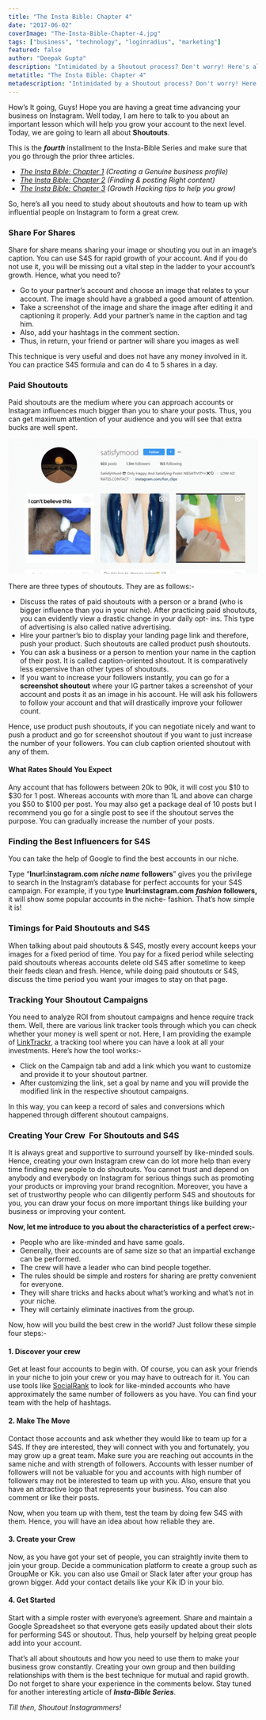 ```yaml
---
title: "The Insta Bible: Chapter 4"
date: "2017-06-02"
coverImage: "The-Insta-Bible-Chapter-4.jpg"
tags: ["business", "technology", "loginradius", "marketing"]
featured: false 
author: "Deepak Gupta"
description: "Intimidated by a Shoutout process? Don't worry! Here's all you need to know about Shoutouts and how to manage them. Read On our fourth installment on Insta Bible."
metatitle: "The Insta Bible: Chapter 4"
metadescription: "Intimidated by a Shoutout process? Don't worry! Here's all you need to know about Shoutouts and how to manage them. Read On our fourth installment on Insta Bible."
---
```

How’s It going, Guys! Hope you are having a great time advancing your business on Instagram. Well today, I am here to talk to you about an important lesson which will help you grow your account to the next level. Today, we are going to learn all about **Shoutouts**. 

This is the **_fourth_** installment to the Insta-Bible Series and make sure that you go through the prior three articles.

- _[The Insta Bible: Chapter 1](https://www.loginradius.com/blog/fuel/2017/05/the-insta-bible-chapter-1/) (Creating a Genuine business profile)_
- _[The Insta Bible: Chapter 2](https://www.loginradius.com/blog/fuel/2017/05/the-insta-bible-chapter-2/) (Finding & posting Right content)_
- _[The Insta Bible: Chapter 3](https://www.loginradius.com/blog/fuel/2017/06/the-insta-bible-chapter-3/) (Growth Hacking tips to help you grow)_

So, here’s all you need to study about shoutouts and how to team up with influential people on Instagram to form a great crew.

### **Share For Shares**

Share for share means sharing your image or shouting you out in an image’s caption. You can use S4S for rapid growth of your account. And if you do not use it, you will be missing out a vital step in the ladder to your account’s growth. Hence, what you need to?

- Go to your partner’s account and choose an image that relates to your account. The image should have a grabbed a good amount of attention.
- Take a screenshot of the image and share the image after editing it and captioning it properly. Add your partner’s name in the caption and tag him.
- Also, add your hashtags in the comment section.
- Thus, in return, your friend or partner will share you images as well

This technique is very useful and does not have any money involved in it. You can practice S4S formula and can do 4 to 5 shares in a day.

### **Paid Shoutouts**

Paid shoutouts are the medium where you can approach accounts or Instagram influences much bigger than you to share your posts. Thus, you can get maximum attention of your audience and you will see that extra bucks are well spent.

![Paid Shoutouts](Paid-Shoutouts.png)

There are three types of shoutouts. They are as follows:-

- Discuss the rates of paid shoutouts with a person or a brand (who is bigger influence than you in your niche). After practicing paid shoutouts, you can evidently view a drastic change in your daily opt- ins. This type of advertising is also called native advertising. 
- Hire your partner’s bio to display your landing page link and therefore, push your product. Such shoutouts are called product push shoutouts.
- You can ask a business or a person to mention your name in the caption of their post. It is called caption-oriented shoutout. It is comparatively less expensive than other types of shoutouts.
- If you want to increase your followers instantly, you can go for a **screenshot shoutout** where your IG partner takes a screenshot of your account and posts it as an image in his account. He will ask his followers to follow your account and that will drastically improve your follower count.

Hence, use product push shoutouts, if you can negotiate nicely and want to push a product and go for screenshot shoutout if you want to just increase the number of your followers. You can club caption oriented shoutout with any of them.

#### **What Rates Should You Expect**

Any account that has followers between 20k to 90k, it will cost you $10 to $30 for 1 post. Whereas accounts with more than 1L and above can charge you $50 to $100 per post. You may also get a package deal of 10 posts but I recommend you go for a single post to see if the shoutout serves the purpose. You can gradually increase the number of your posts.

### **Finding the Best Influencers for S4S**

You can take the help of Google to find the best accounts in our niche.

Type “**Inurl:instagram.com** **_niche name_** **followers**” gives you the privilege to search in the Instagram’s database for perfect accounts for your S4S campaign. For example, if you type **Inurl:instagram.com** **_fashion_** **followers,** it will show some popular accounts in the niche- fashion. That’s how simple it is!

### **Timings for Paid Shoutouts and S4S**

When talking about paid shoutouts & S4S, mostly every account keeps your images for a fixed period of time. You pay for a fixed period while selecting paid shoutouts whereas accounts delete old S4S after sometime to keep their feeds clean and fresh. Hence, while doing paid shoutouts or S4S, discuss the time period you want your images to stay on that page.

### **Tracking Your Shoutout Campaigns**

You need to analyze ROI from shoutout campaigns and hence require track them. Well, there are various link tracker tools through which you can check whether your money is well spent or not. Here, I am providing the example of [LinkTrackr](http://www.linktrackr.com/), a tracking tool where you can have a look at all your investments. Here’s how the tool works:-

- Click on the Campaign tab and add a link which you want to customize and provide it to your shoutout partner.
- After customizing the link, set a goal by name and you will provide the modified link in the respective shoutout campaigns.

In this way, you can keep a record of sales and conversions which happened through different shoutout campaigns. 

### **Creating Your Crew  For Shoutouts and S4S**

It is always great and supportive to surround yourself by like-minded souls. Hence, creating your own Instagram crew can do lot more help than every time finding new people to do shoutouts. You cannot trust and depend on anybody and everybody on Instagram for serious things such as promoting your products or improving your brand recognition. Moreover, you have a set of trustworthy people who can diligently perform S4S and shoutouts for you, you can draw your focus on more important things like building your business or improving your content.

**Now, let me introduce to you about the characteristics of a perfect crew:-**

- People who are like-minded and have same goals.
- Generally, their accounts are of same size so that an impartial exchange can be performed.
- The crew will have a leader who can bind people together.
- The rules should be simple and rosters for sharing are pretty convenient for everyone.
- They will share tricks and hacks about what’s working and what’s not in your niche.
- They will certainly eliminate inactives from the group.

Now, how will you build the best crew in the world? Just follow these simple four steps:-

#### **1\. Discover your crew**

Get at least four accounts to begin with. Of course, you can ask your friends in your niche to join your crew or you may have to outreach for it. You can use tools like [SocialRank](https://socialrank.com/) to look for like-minded accounts who have approximately the same number of followers as you have. You can find your team with the help of hashtags.

#### **2\. Make The Move**

Contact those accounts and ask whether they would like to team up for a S4S. If they are interested, they will connect with you and fortunately, you may grow up a great team. Make sure you are reaching out accounts in the same niche and with strength of followers. Accounts with lesser number of followers will not be valuable for you and accounts with high number of followers may not be interested to team up with you. Also, ensure that you have an attractive logo that represents your business. You can also comment or like their posts.

Now, when you team up with them, test the team by doing few S4S with them. Hence, you will have an idea about how reliable they are.

#### **3\. Create your Crew**

Now, as you have got your set of people, you can straightly invite them to join your group. Decide a communication platform to create a group such as GroupMe or Kik. you can also use Gmail or Slack later after your group has grown bigger. Add your contact details like your Kik ID in your bio.

#### **4\. Get Started**

Start with a simple roster with everyone’s agreement. Share and maintain a Google Spreadsheet so that everyone gets easily updated about their slots for performing S4S or shoutout. Thus, help yourself by helping great people add into your account.

That’s all about shoutouts and how you need to use them to make your business grow constantly. Creating your own group and then building relationships with them is the best technique for mutual and rapid growth. Do not forget to share your experience in the comments below. Stay tuned for another interesting article of **_Insta-Bible Series_**.

_Till then, Shoutout Instagrammers!_
